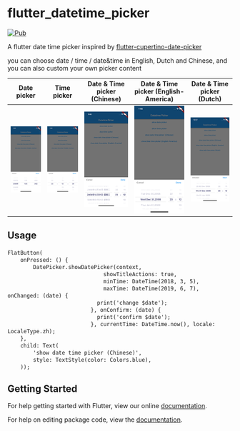 # flutter_datetime_picker

[![Pub](https://img.shields.io/pub/v/flutter_datetime_picker.svg?style=plastic)](https://pub.dartlang.org/packages/flutter_datetime_picker)

A flutter date time picker inspired by [flutter-cupertino-date-picker](https://github.com/wuzhendev/flutter-cupertino-date-picker)

you can choose date / time / date&time in English, Dutch and Chinese, and you can also custom your own picker content


| Date picker | Time picker | Date & Time picker (Chinese) | Date & Time  picker (English-America)|Date & Time  picker (Dutch)|
| ------- | ------- | ------- | ------- |------- |
|![]( screen_date.png)|![]( screen_time.png)|![]( screen_datetime_chinese.png)|![]( screen_datetime_english.png)|![]( screen_datetime_dutch.png)|

## Usage
```
FlatButton(
    onPressed: () {
        DatePicker.showDatePicker(context,
                              showTitleActions: true,
                              minTime: DateTime(2018, 3, 5),
                              maxTime: DateTime(2019, 6, 7), onChanged: (date) {
                            print('change $date');
                          }, onConfirm: (date) {
                            print('confirm $date');
                          }, currentTime: DateTime.now(), locale: LocaleType.zh);
    },
    child: Text(
        'show date time picker (Chinese)',
        style: TextStyle(color: Colors.blue),
    ));
```
## Getting Started

For help getting started with Flutter, view our online [documentation](https://flutter.io/).

For help on editing package code, view the [documentation](https://flutter.io/developing-packages/).
